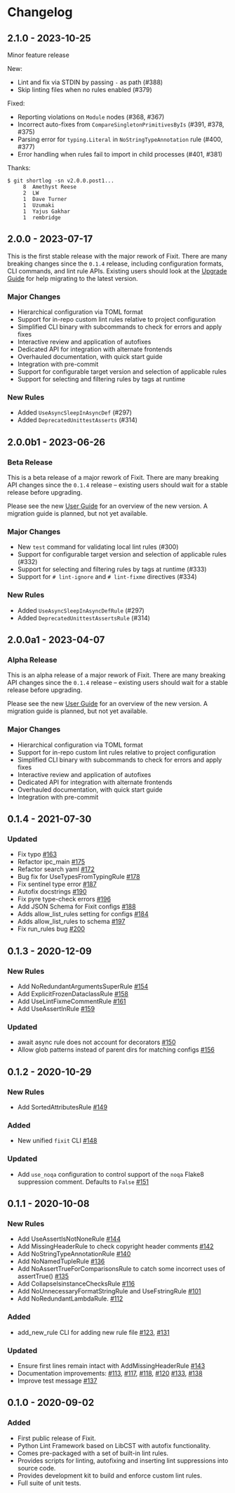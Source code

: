 # Changelog

## 2.1.0 - 2023-10-25

Minor feature release

New:

- Lint and fix via STDIN by passing `-` as path (#388)
- Skip linting files when no rules enabled (#379)

Fixed:

- Reporting violations on `Module` nodes (#368, #367)
- Incorrect auto-fixes from `CompareSingletonPrimitivesByIs` (#391, #378, #375)
- Parsing error for `typing.Literal` in `NoStringTypeAnnotation` rule (#400, #377)
- Error handling when rules fail to import in child processes (#401, #381)

Thanks:

```
$ git shortlog -sn v2.0.0.post1...
     8  Amethyst Reese
     2  LW
     1  Dave Turner
     1  Uzumaki
     1  Yajus Gakhar
     1  rembridge
```

## 2.0.0 - 2023-07-17

This is the first stable release with the major rework of Fixit. There are many
breaking changes since the `0.1.4` release, including configuration formats,
CLI commands, and lint rule APIs. Existing users should look at the
[Upgrade Guide][] for help migrating to the latest version.

[Upgrade Guide]: https://fixit.rtfd.io/en/latest/upgrade.html

### Major Changes

- Hierarchical configuration via TOML format
- Support for in-repo custom lint rules relative to project configuration
- Simplified CLI binary with subcommands to check for errors and apply fixes
- Interactive review and application of autofixes
- Dedicated API for integration with alternate frontends
- Overhauled documentation, with quick start guide
- Integration with pre-commit
- Support for configurable target version and selection of applicable rules
- Support for selecting and filtering rules by tags at runtime

### New Rules

- Added `UseAsyncSleepInAsyncDef` (#297)
- Added `DeprecatedUnittestAsserts` (#314)

## 2.0.0b1 - 2023-06-26

### Beta Release

This is a beta release of a major rework of Fixit. There are many breaking
API changes since the `0.1.4` release – existing users should wait for a stable
release before upgrading.

Please see the new [User Guide][] for an overview of the new version.
A migration guide is planned, but not yet available.

[User Guide]: https://fixit.rtfd.io/en/latest/guide.html

### Major Changes

- New `test` command for validating local lint rules (#300)
- Support for configurable target version and selection of applicable rules (#332)
- Support for selecting and filtering rules by tags at runtime (#333)
- Support for `# lint-ignore` and `# lint-fixme` directives (#334)

### New Rules

- Added `UseAsyncSleepInAsyncDefRule` (#297)
- Added `DeprecatedUnittestAssertsRule` (#314)

## 2.0.0a1 - 2023-04-07

### Alpha Release

This is an alpha release of a major rework of Fixit. There are many breaking
API changes since the `0.1.4` release – existing users should wait for a stable
release before upgrading.

Please see the new [User Guide][] for an overview of the new version.
A migration guide is planned, but not yet available.

[User Guide]: https://fixit.rtfd.io/en/latest/guide.html

### Major Changes

- Hierarchical configuration via TOML format
- Support for in-repo custom lint rules relative to project configuration
- Simplified CLI binary with subcommands to check for errors and apply fixes
- Interactive review and application of autofixes
- Dedicated API for integration with alternate frontends
- Overhauled documentation, with quick start guide
- Integration with pre-commit


## 0.1.4 - 2021-07-30
### Updated
- Fix typo [#163](https://github.com/Instagram/Fixit/pull/163)
- Refactor ipc_main [#175](https://github.com/Instagram/Fixit/pull/175)
- Refactor search yaml [#172](https://github.com/Instagram/Fixit/pull/172)
- Bug fix for UseTypesFromTypingRule [#178](https://github.com/Instagram/Fixit/pull/178)
- Fix sentinel type error [#187](https://github.com/Instagram/Fixit/pull/187)
- Autofix docstrings [#190](https://github.com/Instagram/Fixit/pull/190)
- Fix pyre type-check errors [#196](https://github.com/Instagram/Fixit/pull/196)
- Add JSON Schema for Fixit configs [#188](https://github.com/Instagram/Fixit/pull/188)
- Adds allow_list_rules setting for configs [#184](https://github.com/Instagram/Fixit/pull/184)
- Adds allow_list_rules to schema [#197](https://github.com/Instagram/Fixit/pull/197)
- Fix run_rules bug [#200](https://github.com/Instagram/Fixit/pull/200)

## 0.1.3 - 2020-12-09

### New Rules
- Add NoRedundantArgumentsSuperRule [#154](https://github.com/Instagram/Fixit/pull/154)
- Add ExplicitFrozenDataclassRule [#158](https://github.com/Instagram/Fixit/pull/158)
- Add UseLintFixmeCommentRule [#161](https://github.com/Instagram/Fixit/pull/161)
- Add UseAssertInRule [#159](https://github.com/Instagram/Fixit/pull/159)

### Updated
- await async rule does not account for decorators [#150](https://github.com/Instagram/Fixit/pull/150)
- Allow glob patterns instead of parent dirs for matching configs [#156](https://github.com/Instagram/Fixit/pull/156)

## 0.1.2 - 2020-10-29

### New Rules
- Add SortedAttributesRule [#149](https://github.com/Instagram/Fixit/pull/149)

### Added
- New unified `fixit` CLI [#148](https://github.com/Instagram/Fixit/pull/148)

### Updated
- Add `use_noqa` configuration to control support of the `noqa` Flake8 suppression comment. Defaults to `False` [#151](https://github.com/Instagram/Fixit/pull/151)

## 0.1.1 - 2020-10-08

### New Rules
- Add UseAssertIsNotNoneRule [#144](https://github.com/Instagram/Fixit/pull/144)
- Add MissingHeaderRule to check copyright header comments [#142](https://github.com/Instagram/Fixit/pull/142)
- Add NoStringTypeAnnotationRule [#140](https://github.com/Instagram/Fixit/pull/140)
- Add NoNamedTupleRule [#136](https://github.com/Instagram/Fixit/pull/136)
- Add NoAssertTrueForComparisonsRule to catch some incorrect uses of assertTrue() [#135](https://github.com/Instagram/Fixit/pull/135)
- Add CollapseIsinstanceChecksRule [#116](https://github.com/Instagram/Fixit/pull/116)
- Add NoUnnecessaryFormatStringRule and UseFstringRule [#101](https://github.com/Instagram/Fixit/pull/101)
- Add NoRedundantLambdaRule. [#112](https://github.com/Instagram/Fixit/pull/112)

### Added
- add_new_rule CLI for adding new rule file [#123](https://github.com/Instagram/Fixit/pull/123), [#131](https://github.com/Instagram/Fixit/pull/131)

### Updated
- Ensure first lines remain intact with AddMissingHeaderRule [#143](https://github.com/Instagram/Fixit/pull/143)
- Documentation improvements: [#113](https://github.com/Instagram/Fixit/pull/113), [#117](https://github.com/Instagram/Fixit/pull/117),
[#118](https://github.com/Instagram/Fixit/pull/118), [#120](https://github.com/Instagram/Fixit/pull/120)
[#133](https://github.com/Instagram/Fixit/pull/133), [#138](https://github.com/Instagram/Fixit/pull/138)
- Improve test message [#137](https://github.com/Instagram/Fixit/pull/137)

## 0.1.0 - 2020-09-02

### Added

 - First public release of Fixit.
 - Python Lint Framework based on LibCST with autofix functionality.
 - Comes pre-packaged with a set of built-in lint rules.
 - Provides scripts for linting, autofixing and inserting lint suppressions into source code.
 - Provides development kit to build and enforce custom lint rules.
 - Full suite of unit tests.
